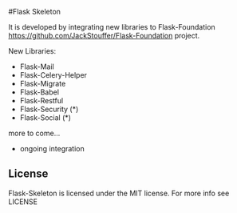 #Flask Skeleton

It is developed by integrating new libraries to Flask-Foundation <https://github.com/JackStouffer/Flask-Foundation> project.

New Libraries:

* Flask-Mail
* Flask-Celery-Helper
* Flask-Migrate
* Flask-Babel
* Flask-Restful
* Flask-Security (*)
* Flask-Social (*)

more to come...

* ongoing integration  

## License

Flask-Skeleton is licensed under the MIT license. For more info see LICENSE
